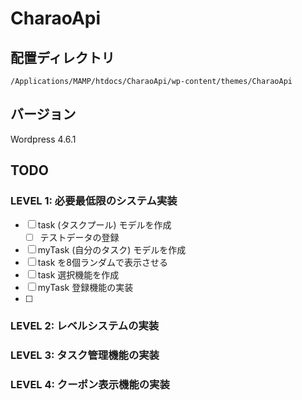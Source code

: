 CharaoApi
===

## 配置ディレクトリ

`/Applications/MAMP/htdocs/CharaoApi/wp-content/themes/CharaoApi`

## バージョン

Wordpress 4.6.1

## TODO

### LEVEL 1: 必要最低限のシステム実装

- [ ] task (タスクプール) モデルを作成
  - [ ] テストデータの登録
- [ ] myTask (自分のタスク) モデルを作成
- [ ] task を8個ランダムで表示させる
- [ ] task 選択機能を作成
- [ ] myTask 登録機能の実装
- [ ] 

### LEVEL 2: レベルシステムの実装

### LEVEL 3: タスク管理機能の実装

### LEVEL 4: クーポン表示機能の実装
